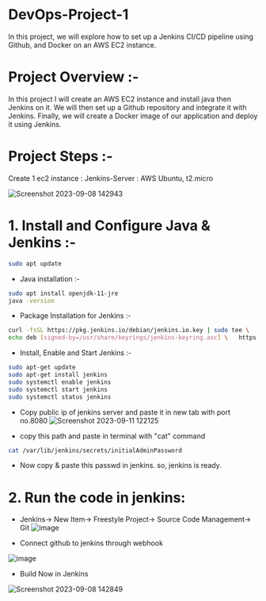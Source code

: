 # DevOps-Project-1
In this project, we will explore how to set up a Jenkins CI/CD pipeline using Github, and Docker on an AWS EC2 instance.
# Project Overview :-
In this project I will create an AWS EC2 instance and install java then Jenkins on it. We will then set up a Github repository and integrate it with Jenkins. Finally, we will create a Docker image of our application and deploy it using Jenkins.
# Project Steps :-
Create 1 ec2 instance :
Jenkins-Server : AWS Ubuntu, t2.micro

![Screenshot 2023-09-08 142943](https://github.com/saaimazam/DevOps-Project-1/assets/125339535/fe454880-e9d2-4792-933f-b8b5e9b0025d)

# 1. Install and Configure Java & Jenkins :-
```bash
sudo apt update
```
- Java installation :-
```bash
sudo apt install openjdk-11-jre
java -version
```

- Package Installation for Jenkins :-
```bash
curl -fsSL https://pkg.jenkins.io/debian/jenkins.io.key | sudo tee \   /usr/share/keyrings/jenkins-keyring.asc > /dev/null 
echo deb [signed-by=/usr/share/keyrings/jenkins-keyring.asc] \   https://pkg.jenkins.io/debian binary/ | sudo tee \   /etc/apt/sources.list.d/jenkins.list > /dev/null
```
- Install, Enable and Start Jenkins :-
```bash
sudo apt-get update 
sudo apt-get install jenkins
sudo systemctl enable jenkins
sudo systemctl start jenkins
sudo systemctl status jenkins
```
- Copy public ip of jenkins server and paste it in new tab with port no.8080
![Screenshot 2023-09-11 122125](https://github.com/saaimazam/DevOps-Project-1/assets/125339535/166f51e3-426b-4ca9-9840-19b65e3c3be5)

- copy this path and paste in terminal with "cat" command
```bash
cat /var/lib/jenkins/secrets/initialAdminPassword
```
- Now copy & paste this passwd in jenkins. so, jenkins is ready.

# 2. Run the code in jenkins:
- Jenkins-> New Item-> Freestyle Project-> Source Code Management-> Git
![image](https://github.com/saaimazam/DevOps-Project-1/assets/125339535/8f290ed2-a0bb-4d94-a60b-6b3dbea0de06)


- Connect github to jenkins through webhook

![image](https://github.com/saaimazam/DevOps-Project-1/assets/125339535/504d78c0-7637-4b40-900a-b14615bb8a95)

- Build Now in Jenkins

![Screenshot 2023-09-08 142849](https://github.com/saaimazam/DevOps-Project-1/assets/125339535/a02690bc-91ef-472c-afe4-cb9be6681f43)
